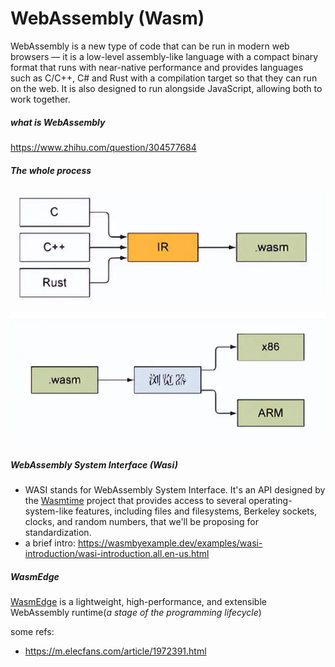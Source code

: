 # WebAssembly (Wasm)

WebAssembly is a new type of code that can be run in modern web browsers — it is a low-level assembly-like language with a compact binary format that runs with near-native performance and provides languages such as C/C++, C# and Rust with a compilation target so that they can run on the web. It is also designed to run alongside JavaScript, allowing both to work together.

##### what is WebAssembly

https://www.zhihu.com/question/304577684

##### The whole process

![image-20231020105005296](img\image-20231020105005296.png)

![image-20231020105343372](img\image-20231020105343372.png)



##### WebAssembly System Interface (Wasi)

+ WASI stands for WebAssembly System Interface. It's an API designed by the [Wasmtime](https://github.com/bytecodealliance/wasmtime) project that provides access to several operating-system-like features, including files and filesystems, Berkeley sockets, clocks, and random numbers, that we'll be proposing for standardization.
+ a brief intro: https://wasmbyexample.dev/examples/wasi-introduction/wasi-introduction.all.en-us.html

##### WasmEdge

[WasmEdge](https://github.com/WasmEdge/WasmEdge) is a lightweight, high-performance, and extensible WebAssembly runtime(*a stage of the programming lifecycle*)

some refs:

+ https://m.elecfans.com/article/1972391.html
